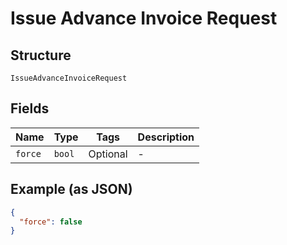 
# Issue Advance Invoice Request

## Structure

`IssueAdvanceInvoiceRequest`

## Fields

| Name | Type | Tags | Description |
|  --- | --- | --- | --- |
| `force` | `bool` | Optional | - |

## Example (as JSON)

```json
{
  "force": false
}
```

